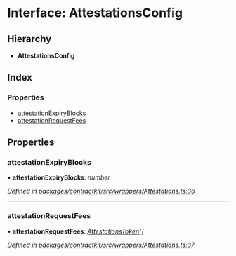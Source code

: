 # Interface: AttestationsConfig

## Hierarchy

* **AttestationsConfig**

## Index

### Properties

* [attestationExpiryBlocks](_wrappers_attestations_.attestationsconfig.md#attestationexpiryblocks)
* [attestationRequestFees](_wrappers_attestations_.attestationsconfig.md#attestationrequestfees)

## Properties

###  attestationExpiryBlocks

• **attestationExpiryBlocks**: *number*

*Defined in [packages/contractkit/src/wrappers/Attestations.ts:36](https://github.com/celo-org/celo-monorepo/blob/6049da1fa/packages/contractkit/src/wrappers/Attestations.ts#L36)*

___

###  attestationRequestFees

• **attestationRequestFees**: *[AttestationsToken](_wrappers_attestations_.attestationstoken.md)[]*

*Defined in [packages/contractkit/src/wrappers/Attestations.ts:37](https://github.com/celo-org/celo-monorepo/blob/6049da1fa/packages/contractkit/src/wrappers/Attestations.ts#L37)*

